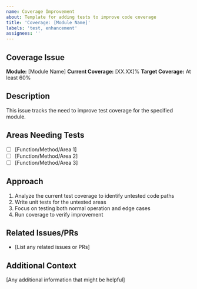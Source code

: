 ```yaml
---
name: Coverage Improvement
about: Template for adding tests to improve code coverage
title: 'Coverage: [Module Name]'
labels: 'test, enhancement'
assignees: ''
---
```


## Coverage Issue

**Module:** [Module Name]
**Current Coverage:** [XX.XX]%
**Target Coverage:** At least 60%

## Description

This issue tracks the need to improve test coverage for the specified module.

## Areas Needing Tests

- [ ] [Function/Method/Area 1]
- [ ] [Function/Method/Area 2]
- [ ] [Function/Method/Area 3]

## Approach

1. Analyze the current test coverage to identify untested code paths
2. Write unit tests for the untested areas
3. Focus on testing both normal operation and edge cases
4. Run coverage to verify improvement

## Related Issues/PRs

- [List any related issues or PRs]

## Additional Context

[Any additional information that might be helpful]
